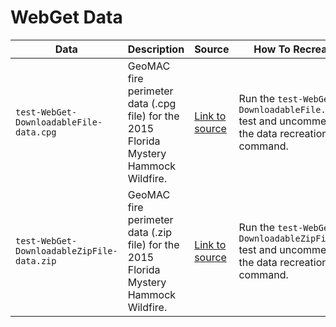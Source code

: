 # WebGet Data

|Data|Description|Source|How To Recreate|
|---|-----|-----|----|
|`test-WebGet-DownloadableFile-data.cpg`|GeoMAC fire perimeter data (.cpg file) for the 2015 Florida Mystery Hammock Wildfire.|[Link to source](https://rmgsc.cr.usgs.gov/outgoing/GeoMAC/2015_fire_data/Florida/Mystery_Hammock_Wf/fl_mystery_hammock_wf_20150817_0000_dd83.CPG)| Run the `test-WebGet-DownloadableFile.gp` test and uncomment the data recreation command.|
|`test-WebGet-DownloadableZipFile-data.zip`|GeoMAC fire perimeter data (.zip file) for the 2015 Florida Mystery Hammock Wildfire.|[Link to source]( https://rmgsc.cr.usgs.gov/outgoing/GeoMAC/2015_fire_data/Florida/Mystery_Hammock_Wf/fl_mystery_hammock_wf_20150817_0000_dd83.ZIP)| Run the `test-WebGet-DownloadableZipFile.gp` test and uncomment the data recreation command.|